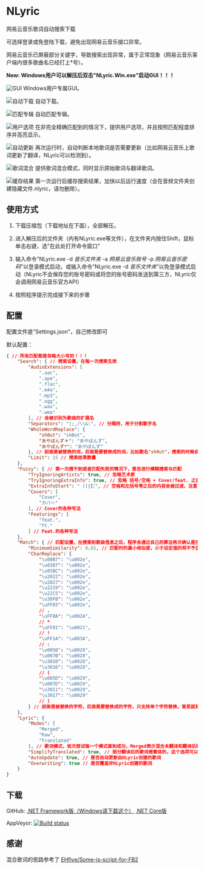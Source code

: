 # NLyric

网易云音乐歌词自动搜索下载

可选择登录或免登陆下载，避免出现网易云音乐接口异常。

网易云音乐已屏蔽部分关键字，导致搜索出现异常，属于正常现象（网易云音乐客户端内很多歌曲名已经打上\*号）。

**New: Windows用户可以解压后双击"NLyric.Win.exe"启动GUI！！！**

![GUI](./Images/GUI.png)
Windows用户专属GUI。

![自动下载](./Images/自动下载.png)
自动下载。

![匹配专辑](./Images/匹配专辑.png)
自动匹配专辑。

![用户选项](./Images/用户选项.png)
在非完全精确匹配到的情况下，提供用户选项，并且按照匹配程度排序并高亮显示。

![自动更新](./Images/自动更新.png)
再次运行时，自动判断本地歌词是否需要更新（比如网易云音乐上歌词更新了翻译，NLyric可以检测到）。

![歌词混合](./Images/歌词混合.png)
提供歌词混合模式，同时显示原始歌词与翻译歌词。

![缓存结果](./Images/缓存结果.png)
第一次运行后缓存搜索结果，加快以后运行速度（会在音频文件夹创建隐藏文件.nlyric，请勿删除）。

## 使用方式

1. 下载压缩包（下载地址在下面），全部解压。

2. 进入解压后的文件夹（内有NLyric.exe等文件），在文件夹内按住Shift，鼠标单击右键，选"在此处打开命令窗口"

3. 输入命令"NLyric.exe -d *音乐文件夹* -a *网易云音乐账号* -p *网易云音乐密码*"以登录模式启动，或输入命令"NLyric.exe -d *音乐文件夹*"以免登录模式启动（NLyric不会保存您的账号密码或将您的账号密码发送到第三方，NLyric仅会调用网易云音乐官方API）

4. 按照程序提示完成接下来的步骤

## 配置

配置文件是"Settings.json"，自己修改即可

默认配置：

``` json
{ // 所有匹配都是忽略大小写的！！！
	"Search": { // 搜索设置，在每一次搜索生效
		"AudioExtensions": [
			".aac",
			".ape",
			".flac",
			".m4a",
			".mp3",
			".ogg",
			".wav",
			".wma"
		], // 会被识别为歌曲的扩展名
		"Separators": "|;,/\\&:", // 分隔符，用于分割歌手名
		"WholeWordReplace": {
			"sh0ut": "shØut",
			"あやぽんず＊": "あやぽんず",
			"あやぽんず*": "あやぽんず"
		}, // 前面是被替换的词，后面是要替换成的词，比如歌名"sh0ut"，搜索的时候会被替换成"shØut"来搜索，网易云音乐部分歌曲歌手名收录有问题，只能这么办
		"Limit": 15 // 搜索结果数量
	},
	"Fuzzy": { // 第一次搜不到或者匹配失败的情况下，是否进行模糊搜索与匹配
		"TryIgnoringArtists": true, // 忽略艺术家
		"TryIgnoringExtraInfo": true, // 忽略 括号/空格 + Cover/feat. 之后的内容，支持的括号类型在Filter.OpenBrackets里
		"ExtraInfoStart": " ([{【〖", // 空格和左括号等之后的内容会被过滤，注意，不要随便修改这里的内容，可能导致过滤准确性降低
		"Covers": [
			"Cover",
			"カバー"
		], // Cover的各种写法
		"Featurings": [
			"feat.",
			"ft."
		] // Feat.的各种写法
	},
	"Match": { // 匹配设置，在搜索到歌曲信息之后，程序会通过自己的算法再次确认是否匹配
		"MinimumSimilarity": 0.65, // 匹配时的最小相似度，小于设定值的将不予显示，0~1
		"CharReplace": {
			"\u00B7": "\u002e",
			"\u0387": "\u002e",
			"\u05BC": "\u002e",
			"\u2022": "\u002e",
			"\u2027": "\u002e",
			"\u2219": "\u002e",
			"\u22C5": "\u002e",
			"\u30FB": "\u002e",
			"\uFF65": "\u002e",
			// .
			"\uFF0A": "\u002A",
			// *
			"\uFF01": "\u0021",
			// !
			"\uFF1A": "\u003A",
			// :
			"\u005B": "\u0028",
			"\u007B": "\u0028",
			"\u3010": "\u0028",
			"\u3016": "\u0028",
			// (
			"\u005D": "\u0029",
			"\u007D": "\u0029",
			"\u3011": "\u0029",
			"\u3017": "\u0029"
			// )
		} // 前面是被替换的字符，后面是要替换成的字符，只支持单个字符替换，意思就是一个文字，多个文字会报错
	},
	"Lyric": {
		"Modes": [
			"Merged",
			"Raw",
			"Translated"
		], // 歌词模式，依次尝试每一个模式直到成功，Merged表示混合未翻译和翻译后歌词，Raw表示未翻译的歌词，Translated表示翻译后的歌词
		"SimplifyTranslated": true, // 部分翻译后的歌词是繁体的，这个选项可以简体化翻译后的歌词
		"AutoUpdate": true, // 是否自动更新由NLyric创建的歌词
		"Overwriting": true // 是否覆盖非NLyric创建的歌词
	}
}
```

## 下载

GitHub: [.NET Framework版（Windows请下载这个）](https://github.com/wwh1004/NLyric/releases/latest/download/NLyric-net472.zip) [.NET Core版](https://github.com/wwh1004/NLyric/releases/latest/download/NLyric-netcoreapp2.1.zip)

AppVeyor: [![Build status](https://ci.appveyor.com/api/projects/status/vu5vyq11cm38pd7r/branch/master?svg=true)](https://ci.appveyor.com/project/wwh1004/nlyric/branch/master)

## 感谢

混合歌词的思路参考了 [EHfive/Some-js-script-for-FB2](https://github.com/EHfive/Some-js-script-for-FB2K)
